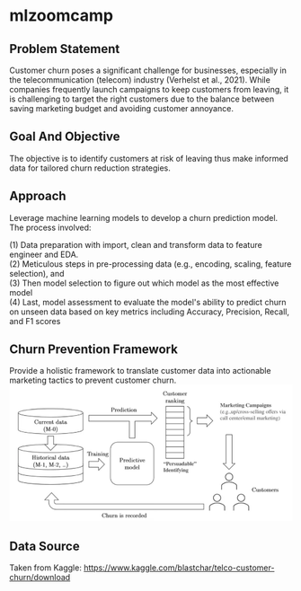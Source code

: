 # mlzoomcamp

## Problem Statement  
Customer churn poses a significant challenge for businesses, especially in the telecommunication (telecom) industry (Verhelst et al., 2021). While companies frequently launch campaigns to keep customers from leaving, it is challenging to target the right customers due to the balance between saving marketing budget and avoiding customer annoyance.

## Goal And Objective
The objective is to identify customers at risk of leaving thus make informed data for tailored churn reduction strategies.

## Approach
Leverage machine learning models to develop a churn prediction model. The process involved:

(1) Data preparation with import, clean and transform data to feature engineer and EDA.  
(2) Meticulous steps in pre-processing data (e.g., encoding, scaling, feature selection), and  
(3) Then model selection to figure out which model as the most effective model  
(4) Last, model assessment to evaluate the model's ability to predict churn on unseen data based on key metrics including Accuracy, Precision, Recall, and F1 scores

## Churn Prevention Framework
Provide a holistic framework to translate customer data into actionable marketing tactics to prevent customer churn.  
![framework.png](framework.png)
## Data Source
Taken from Kaggle: https://www.kaggle.com/blastchar/telco-customer-churn/download
